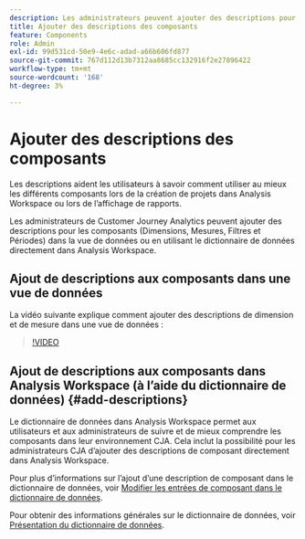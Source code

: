 ```yaml
---
description: Les administrateurs peuvent ajouter des descriptions pour les composants à l’aide de la vue de données.
title: Ajouter des descriptions des composants
feature: Components
role: Admin
exl-id: 99d531cd-50e9-4e6c-adad-a66b606fd877
source-git-commit: 767d112d13b7312aa8685cc132916f2e27896422
workflow-type: tm+mt
source-wordcount: '168'
ht-degree: 3%

---
```


# Ajouter des descriptions des composants

Les descriptions aident les utilisateurs à savoir comment utiliser au mieux les différents composants lors de la création de projets dans Analysis Workspace ou lors de l’affichage de rapports.

Les administrateurs de Customer Journey Analytics peuvent ajouter des descriptions pour les composants (Dimensions, Mesures, Filtres et Périodes) dans la vue de données ou en utilisant le dictionnaire de données directement dans Analysis Workspace.

## Ajout de descriptions aux composants dans une vue de données

La vidéo suivante explique comment ajouter des descriptions de dimension et de mesure dans une vue de données :

>[!VIDEO](https://video.tv.adobe.com/v/25453/?quality=12)

## Ajout de descriptions aux composants dans Analysis Workspace (à l’aide du dictionnaire de données) {#add-descriptions}

Le dictionnaire de données dans Analysis Workspace permet aux utilisateurs et aux administrateurs de suivre et de mieux comprendre les composants dans leur environnement CJA. Cela inclut la possibilité pour les administrateurs CJA d’ajouter des descriptions de composant directement dans Analysis Workspace.

Pour plus d’informations sur l’ajout d’une description de composant dans le dictionnaire de données, voir [Modifier les entrées de composant dans le dictionnaire de données](/help/components/data-dictionary/edit-entries-data-dictionary.md).

Pour obtenir des informations générales sur le dictionnaire de données, voir [Présentation du dictionnaire de données](/help/components/data-dictionary/data-dictionary-overview.md).

